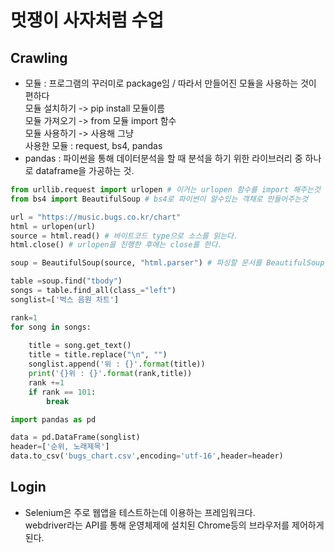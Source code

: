 # 멋쟁이 사자처럼 수업
## Crawling
- 모듈 : 프로그램의 꾸러미로 package임 / 따라서 만들어진 모듈을 사용하는 것이 편하다<br/>
 모듈 설치하기 -> pip install 모듈이름<br/>
 모듈 가져오기 -> from 모듈 import 함수<br/>
 모듈 사용하기 -> 사용해 그냥<br/>
 사용한 모듈 : request, bs4, pandas<br/>
- pandas : 파이썬을 통해 데이터분석을 할 때 분석을 하기 위한 라이브러리 중 하나로 dataframe을 가공하는 것.

```python
from urllib.request import urlopen # 이거는 urlopen 함수를 import 해주는것
from bs4 import BeautifulSoup # bs4로 파이썬이 알수있는 객채로 만들어주는것

url = "https://music.bugs.co.kr/chart"
html = urlopen(url)
source = html.read() # 바이트코드 type으로 소스를 읽는다.
html.close() # urlopen을 진행한 후에는 close를 한다.

soup = BeautifulSoup(source, "html.parser") # 파싱할 문서를 BeautifulSoup 클래스의 생성자에 넘겨주어 문서 개체를 생성, 관습적으로 soup 이라 부름

table =soup.find("tbody")
songs = table.find_all(class_="left")
songlist=['벅스 음원 차트']

rank=1
for song in songs:
   
    title = song.get_text()
    title = title.replace("\n", "")  
    songlist.append('위 : {}'.format(title))
    print('{}위 : {}'.format(rank,title))
    rank +=1
    if rank == 101:
        break

import pandas as pd

data = pd.DataFrame(songlist)
header=['순위, 노래제목']
data.to_csv('bugs_chart.csv',encoding='utf-16',header=header)
```

## Login
- Selenium은 주로 웹앱을 테스트하는데 이용하는 프레임워크다.<br/>
webdriver라는 API를 통해 운영체제에 설치된 Chrome등의 브라우저를 제어하게 된다.
